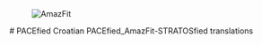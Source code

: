 <dl><dd><img src="https://assets.gitlab-static.net/uploads/-/system/project/avatar/2361227/AmazFit_image.jpeg" border="0" alt="AmazFit"></a></dd></dl>
# PACEfied
Croatian PACEfied_AmazFit-STRATOSfied translations 
